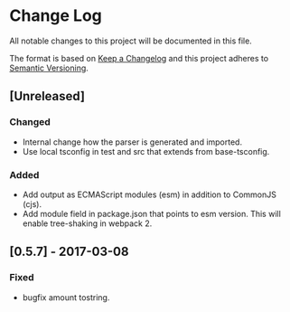 # Change Log
All notable changes to this project will be documented in this file.

The format is based on [Keep a Changelog](http://keepachangelog.com/) 
and this project adheres to [Semantic Versioning](http://semver.org/).

## [Unreleased]
### Changed
- Internal change how the parser is generated and imported.
- Use local tsconfig in test and src that extends from base-tsconfig.

### Added
- Add output as ECMAScript modules (esm) in addition to CommonJS (cjs).
- Add module field in package.json that points to esm version. This will enable tree-shaking in webpack 2.

## [0.5.7] - 2017-03-08
### Fixed
- bugfix amount tostring.
